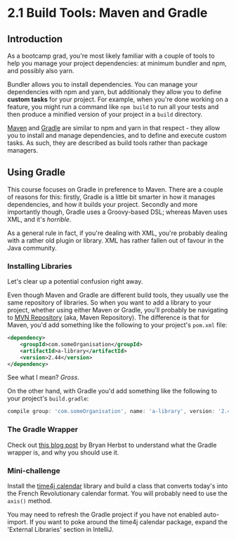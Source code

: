 # 2.1 Build Tools: Maven and Gradle

## Introduction

As a bootcamp grad, you're most likely familiar with a couple of tools to help you manage your project dependencies: at minimum bundler and npm, and possibly also yarn.

Bundler allows you to install dependencies. You can manage your dependencies with npm and yarn, but additionaly they allow you to define **custom tasks** for your project. For example, when you're done working on a feature, you might run a command like `npm build` to run all your tests and then produce a minified version of your project in a `build` directory.

[Maven](https://maven.apache.org/) and [Gradle](https://gradle.org/) are similar to npm and yarn in that respect - they allow you to install and manage dependencies, and to define and execute custom tasks. As such, they are described as build tools rather than package managers.

## Using Gradle
This course focuses on Gradle in preference to Maven. There are a couple of reasons for this: firstly, Gradle is a little bit smarter in how it manages dependencies, and how it builds your project. Secondly and more importantly though, Gradle uses a Groovy-based DSL; whereas Maven uses XML, and it's *horrible*.

As a general rule in fact, if you're dealing with XML, you're probably dealing with a rather old plugin or library. XML has rather fallen out of favour in the Java community.     

### Installing Libraries
Let's clear up a potential confusion right away.

Even though Maven and Gradle are different build tools, they usually use the same repository of libraries. So when you want to add a library to your project, whether using either Maven or Gradle, you'll probably be navigating to [MVN Repository](https://mvnrepository.com/) (aka, Maven Repository). The difference is that for Maven, you'd add something like the following to your project's `pom.xml` file:

```xml
<dependency>
    <groupId>com.someOrganisation</groupId>
    <artifactId>a-library</artifactId>
    <version>2.44</version>
</dependency>

```  
See what I mean? *Gross*. 

On the other hand, with Gradle you'd add something like the following to your project's `build.gradle`:

```groovy
compile group: 'com.someOrganisation', name: 'a-library', version: '2.44'

``` 

### The Gradle Wrapper
Check out [this blog post](https://medium.com/@bherbst/understanding-the-gradle-wrapper-a62f35662ab7) by Bryan Herbst to understand what the Gradle wrapper is, and why you should use it.


### Mini-challenge
Install the [time4j calendar](https://mvnrepository.com/artifact/net.time4j/time4j-calendar) library and build a class that converts today's into the French Revolutionary calendar format. You will probably need to use the `axis()` method.

You may need to refresh the Gradle project if you have not enabled auto-import. If you want to poke around the time4j calendar package, expand the 'External Libraries' section in IntelliJ.  